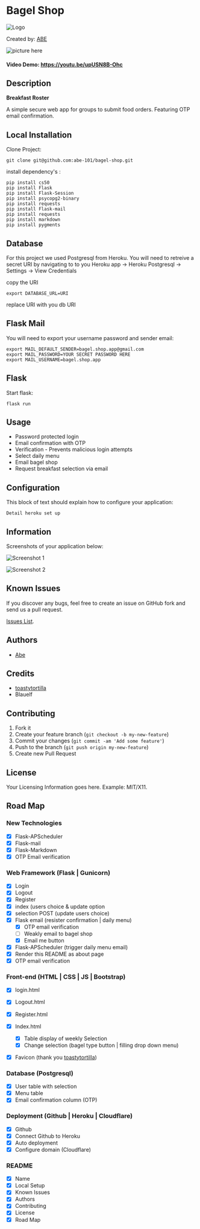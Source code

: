 # Bagel Shop
<!-- If you'd like to use a logo instead uncomment this code and remove the text above this line
-->
  ![Logo](https://github.com/abe-101/bagel-shop/blob/main/static/favicon-96x96.png)



Created by: [ABE](https://habet.dev/about)

![picture here](https://github.com/abe-101/bagel-shop/blob/main/static/bagel-shop.png)

#### Video Demo: https://youtu.be/upUSN8B-Ohc

## Description
**Breakfast Roster**

A simple secure web app for groups to submit food orders. Featuring OTP email confirmation. 

## Local Installation


Clone Project:

```console
git clone git@github.com:abe-101/bagel-shop.git
```

install dependency's :

```console
pip install cs50
pip install Flask
pip install Flask-Session
pip install psycopg2-binary
pip install requests
pip install Flask-mail
pip install requests
pip install markdown
pip install pygments
```
## Database ##
For this project we used Postgresql from Heroku.
You will need to retreive a secret URI by navigating to to you Heroku app -> Heroku Postgresql -> Settings -> View Credentials

copy the URI
```console
export DATABASE_URL=URI
```
replace URI with you db URI

## Flask Mail ##

You will need to export your username password and sender email:
```
export MAIL_DEFAULT_SENDER=bagel.shop.app@gmail.com
export MAIL_PASSWORD=YOUR SECRET PASSWORD HERE
export MAIL_USERNAME=bagel.shop.app
```

## Flask ##

Start flask:
```console
flask run
```


## Usage

* Password protected login
* Email confirmation with OTP
* Verification - Prevents malicious login attempts 
* Select daily menu
* Email bagel shop
* Request breakfast selection via email

## Configuration

This block of text should explain how to configure your application:

`Detail heroku set up`


## Information

Screenshots of your application below:

![Screenshot 1](https://github.com/abe-101/bagel-shop/blob/main/static/unverify.png)

![Screenshot 2](https://github.com/abe-101/bagel-shop/blob/main/static/otp.png)



## Known Issues

If you discover any bugs, feel free to create an issue on GitHub fork and
send us a pull request.

[Issues List](https://github.com/abe-101/bagel-shop/issues).

## Authors

* [Abe](https:github.com/abe-101)

## Credits

* [toastytortilla](https://github.com/toastytortilla)
* Blauelf



## Contributing

1. Fork it
2. Create your feature branch (`git checkout -b my-new-feature`)
3. Commit your changes (`git commit -am 'Add some feature'`)
4. Push to the branch (`git push origin my-new-feature`)
5. Create new Pull Request


## License

Your Licensing Information goes here. Example: MIT/X11.

## Road Map

### New Technologies
- [x] Flask-APScheduler
- [X] Flask-mail
- [x] Flask-Markdown
- [x] OTP Email verification

### Web Framework (Flask | Gunicorn)
- [x] Login
- [x] Logout
- [x] Register
- [x] index (users choice & update option
- [x] selection POST (update users choice)
- [x] Flask email (resister confirmation | daily menu)
    - [x] OTP email verification 
    - [ ] Weakly email to bagel shop
    - [x] Email me button
- [x] Flask-APScheduler (trigger daily menu email)
- [x] Render this README as about page
- [x] OTP email verification 

### Front-end (HTML | CSS | JS | Bootstrap)
- [x] login.html
- [x] Logout.html
- [x] Register.html
- [x] Index.html
	- [x] Table display of weekly Selection 
	- [x] Change selection (bagel type button | filling drop down menu)
- [x] Favicon (thank you [toastytortilla](https://github.com/toastytortilla))


### Database (Postgresql)
- [x] User table with selection
- [x] Menu table
- [x] Email confirmation column (OTP)

### Deployment (Github | Heroku | Cloudflare)
- [x] Github
- [x] Connect Github to Heroku
- [x] Auto deployment
- [x] Configure domain (Cloudflare)

### README
- [x] Name
- [x] Local Setup
- [x] Known Issues
- [x] Authors
- [x] Contributing
- [x] License
- [x] Road Map
